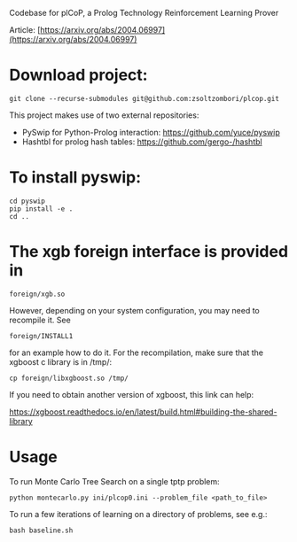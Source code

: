 Codebase for plCoP, a Prolog Technology Reinforcement Learning Prover

Article: [https://arxiv.org/abs/2004.06997](https://arxiv.org/abs/2004.06997)

# Download project:

```
git clone --recurse-submodules git@github.com:zsoltzombori/plcop.git
```

This project makes use of two external repositories:

- PySwip for Python-Prolog interaction: https://github.com/yuce/pyswip
- Hashtbl for prolog hash tables: https://github.com/gergo-/hashtbl

# To install pyswip:

```
cd pyswip
pip install -e .
cd ..
```

# The xgb foreign interface is provided in

```
foreign/xgb.so
```

However, depending on your system configuration, you may need to recompile it. See

```
foreign/INSTALL1
```

for an example how to do it. For the recompilation, make sure that the xgboost c library is in /tmp/:

```
cp foreign/libxgboost.so /tmp/
```

If you need to obtain another version of xgboost, this link can help:

https://xgboost.readthedocs.io/en/latest/build.html#building-the-shared-library

# Usage

To run Monte Carlo Tree Search on a single tptp problem:

```
python montecarlo.py ini/plcop0.ini --problem_file <path_to_file>
```

To run a few iterations of learning on a directory of problems, see e.g.:

```
bash baseline.sh
```